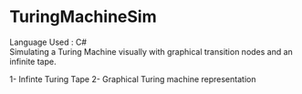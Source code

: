 # TuringMachineSim

Language Used : C#   
Simulating a Turing Machine visually with graphical transition nodes and an infinite tape.

1- Infinte Turing Tape
2- Graphical Turing machine representation
